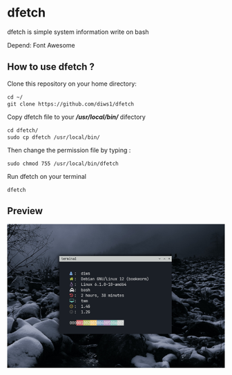 # dfetch
dfetch is simple system information write on bash

Depend: Font Awesome 

## How to use dfetch ?

Clone this repository on your home directory:
```
cd ~/
git clone https://github.com/diws1/dfetch
```
Copy dfetch file to your <i><b>/usr/local/bin/</i></b> difectory
```
cd dfetch/
sudo cp dfetch /usr/local/bin/
```
Then change the permission file by typing :
```
sudo chmod 755 /usr/local/bin/dfetch
```
Run dfetch on your terminal
```
dfetch
```


## Preview

![My Image](https://github.com/diws1/dfetch/blob/main/dfetch.png)
